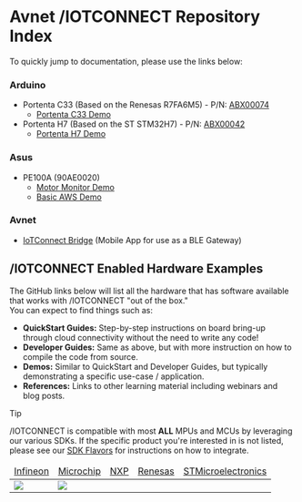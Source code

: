 # Avnet /IOTCONNECT Repository Index
To quickly jump to documentation, please use the links below:

### Arduino
* Portenta C33 (Based on the Renesas R7FA6M5) - P/N:  [ABX00074](https://www.newark.com/arduino/abx00074/portenta-c33-som-32bit-arm-cortex/dp/77AK2285) 
	* [Portenta C33 Demo](https://github.com/avnet-iotconnect/iotc-arduino-pro-portenta-c33-demo)
* Portenta H7 (Based on the ST STM32H7) - P/N:  [ABX00042](https://www.newark.com/arduino/abx00042/portenta-h7-dev-brd-cortex-m4f/dp/67AH8877)
	* [Portenta H7 Demo](https://github.com/avnet-iotconnect/iotc-arduino-pro-portenta-h7-demo)

### Asus
* PE100A (90AE0020)
	* [Motor Monitor Demo](https://github.com/avnet-iotconnect/iotc-python-examples/tree/main/PE100A_Motor_Monitor_Demo)
	* [Basic AWS Demo](https://github.com/avnet-iotconnect/iotc-python-examples/tree/main/PE100A_Basic_AWS_Demo)

### Avnet
* [IoTConnect Bridge](https://github.com/avnet-iotconnect/iotc-gateway-mobile-app) (Mobile App for use as a BLE Gateway)

## /IOTCONNECT Enabled Hardware Examples
The GitHub links below will list all the hardware that has software available that works with /IOTCONNECT "out of the box."  
You can expect to find things such as:
* **QuickStart Guides:** Step-by-step instructions on board bring-up through cloud connectivity without the need to write any code!
* **Developer Guides:** Same as above, but with more instruction on how to compile the code from source.
* **Demos:** Similar to QuickStart and Developer Guides, but typically demonstrating a specific use-case / application.
* **References:** Links to other learning material including webinars and blog posts.

> [!TIP]
> /IOTCONNECT is compatible with most **ALL** MPUs and MCUs by leveraging our various SDKs. If the specific product you're interested in is not listed, please see our [SDK Flavors](https://docs.iotconnect.io/iotconnect/sdk/sdk-flavors/) for instructions on how to integrate.

<table><thead>
  <tr>
    <td><a href="/partners/infineon/readme.md">Infineon</a></td>
    <td><a href="/partners/microchip/readme.md">Microchip</a></td>
    <td><a href="/partners/nxp/readme.md">NXP</a></td>
    <td><a href="/partners/renesas/readme.md">Renesas</a></td>
    <td><a href="/partners/st/readme.md">STMicroelectronics</a></td>
  </tr></thead>
  <tr>
    <td><img src="/partners/infineon/infineon-logo.png></td>
    <td><img src="/partners/microchip/microchip-logo.png</td>
    <td><img src="/partners/nxp/nxp-logo.png/td>
    <td><img src="/partners/renesas/rnenesas-logo.png</td>
    <td><img src="/partners/st/st-logo.png</td>
  </tr>
</table>
